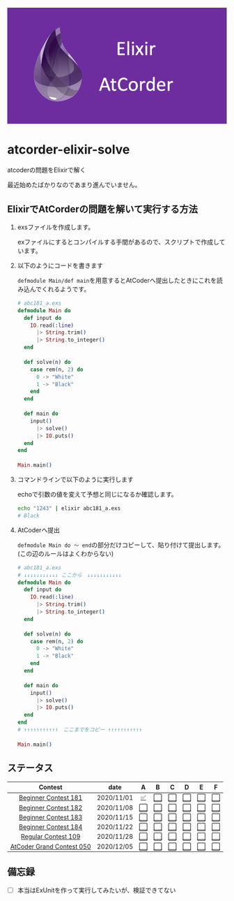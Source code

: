 ![](./background.png)

# atcorder-elixir-solve

atcoderの問題をElixirで解く

最近始めたばかりなのであまり進んでいません。

## ElixirでAtCorderの問題を解いて実行する方法

1. exsファイルを作成します。

    exファイルにするとコンパイルする手間があるので、スクリプトで作成しています。

1. 以下のようにコードを書きます

    `defmodule Main/def main`を用意するとAtCoderへ提出したときにこれを読み込んでくれるようです。

    ```elixir
    # abc181_a.exs
    defmodule Main do
      def input do
        IO.read(:line)
          |> String.trim()
          |> String.to_integer()
      end

      def solve(n) do
        case rem(n, 2) do
          0 -> "White"
          1 -> "Black"
        end
      end

      def main do
        input()
          |> solve()
          |> IO.puts()
      end
    end

    Main.main()
    ```
1. コマンドラインで以下のように実行します

    echoで引数の値を変えて予想と同じになるか確認します。

    ```zsh
    echo "1243" | elixir abc181_a.exs
    # Black
    ```

1. AtCoderへ提出

    `defmodule Main do 〜 end`の部分だけコピーして、貼り付けて提出します。(この辺のルールはよくわからない)

    ```elixir
    # abc181_a.exs
    # ↓↓↓↓↓↓↓↓↓↓↓ ここから　↓↓↓↓↓↓↓↓↓↓↓
    defmodule Main do
      def input do
        IO.read(:line)
          |> String.trim()
          |> String.to_integer()
      end

      def solve(n) do
        case rem(n, 2) do
          0 -> "White"
          1 -> "Black"
        end
      end

      def main do
        input()
          |> solve()
          |> IO.puts()
      end
    end
    # ↑↑↑↑↑↑↑↑↑↑↑　ここまでをコピー ↑↑↑↑↑↑↑↑↑↑↑

    Main.main()
    ```

## ステータス

| Contest |date | A | B | C | D | E | F |
| :---: | :---: | :---: | :---: | :---: |:---: | :---: | :---: |
| [Beginner Contest 181](https://atcoder.jp/contests/abc181) | 2020/11/01 | [✅](abc181_a.exs) | [⬜](abc181_b.exs) | [⬜](abc181_c.exs) | [⬜](abc181_d.exs) | [⬜](abc181_e.exs) | [⬜](abc181_f.exs) |
| [Beginner Contest 182](https://atcoder.jp/contests/abc182) | 2020/11/08 | [⬜](abc182_a.exs) | [⬜](abc182_b.exs) | [⬜](abc182_c.exs) | [⬜](abc182_d.exs) | [⬜](abc181_e.exs) | [⬜](abc181_f.exs) |
| [Beginner Contest 183](https://atcoder.jp/contests/abc183) | 2020/11/15 | [⬜](abc183_a.exs) | [⬜](abc183_b.exs) | [⬜](abc183_c.exs) | [⬜](abc183_d.exs) | [⬜](abc183_e.exs) | [⬜](abc183_f.exs) |
| [Beginner Contest 184](https://atcoder.jp/contests/abc184) | 2020/11/22 | [⬜](abc184_a.exs) | [⬜](abc184_b.exs) | [⬜](abc184_c.exs) | [⬜](abc184_d.exs) | [⬜](abc184_e.exs) | [⬜](abc184_f.exs) |
| [Regular Contest 109](https://atcoder.jp/contests/arc109) | 2020/11/28 | [⬜](regular109_a.exs) | [⬜](regular109_b.exs) | [⬜](regular109_c.exs) | [⬜](regular109_d.exs) | [⬜](regular109_e.exs) | [⬜](regular109_f.exs) |
| [AtCoder Grand Contest 050](https://atcoder.jp/contests/agc050) | 2020/12/05 | [⬜](grand_a.exs) | [⬜](grand_b.exs) | [⬜](grand_c.exs) | [⬜](grand_d.exs) | [⬜](grand_e.exs) | [⬜](grand_f.exs) |

## 備忘録

- [ ] 本当はExUnitを作って実行してみたいが、検証できてない

